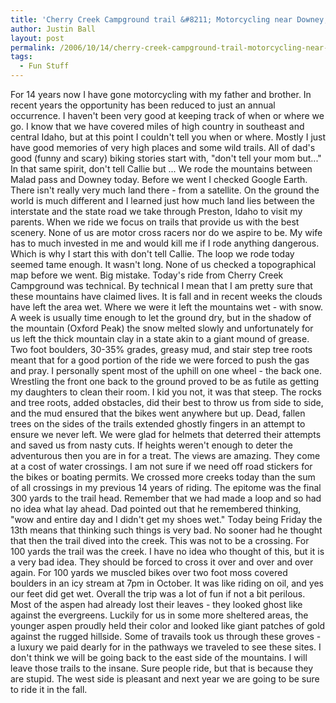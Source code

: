 ```yaml
---
title: 'Cherry Creek Campground trail &#8211; Motorcycling near Downey, ID'
author: Justin Ball
layout: post
permalink: /2006/10/14/cherry-creek-campground-trail-motorcycling-near-downey-id/
tags:
  - Fun Stuff
---
```


For 14 years now I have gone motorcycling with my father and brother. In recent years the opportunity has been reduced to just an annual occurrence. I haven't been very good at keeping track of when or where we go. I know that we have covered miles of high country in southeast and central Idaho, but at this point I couldn't tell you when or where. Mostly I just have good memories of very high places and some wild trails.
All of dad's good (funny and scary) biking stories start with, "don't tell your mom but..." In that same spirit, don't tell Callie but ...
We rode the mountains between Malad pass and Downey today. Before we went I checked Google Earth. There isn't really very much land there - from a satellite. On the ground the world is much different and I learned just how much land lies between the interstate and the state road we take through Preston, Idaho to visit my parents.
When we ride we focus on trails that provide us with the best scenery. None of us are motor cross racers nor do we aspire to be. My wife has to much invested in me and would kill me if I rode anything dangerous. Which is why I start this with don't tell Callie. The loop we rode today seemed tame enough. It wasn't long. None of us checked a topographical map before we went. Big mistake. Today's ride from Cherry Creek Campground was technical. By technical I mean that I am pretty sure that these mountains have claimed lives. It is fall and in recent weeks the clouds have left the area wet. Where we were it left the mountains wet - with snow. A week is usually time enough to let the ground dry, but in the shadow of the mountain (Oxford Peak) the snow melted slowly and unfortunately for us left the thick mountain clay in a state akin to a giant mound of grease. Two foot boulders, 30-35% grades, greasy mud, and stair step tree roots meant that for a good portion of the ride we were forced to push the gas and pray. I personally spent most of the uphill on one wheel - the back one. Wrestling the front one back to the ground proved to be as futile as getting my daughters to clean their room. I kid you not, it was that steep. The rocks and tree roots, added obstacles, did their best to throw us from side to side, and the mud ensured that the bikes went anywhere but up. Dead, fallen trees on the sides of the trails extended ghostly fingers in an attempt to ensure we never left. We were glad for helmets that deterred their attempts and saved us from nasty cuts. If heights weren't enough to deter the adventurous then you are in for a treat. The views are amazing. They come at a cost of water crossings. I am not sure if we need off road stickers for the bikes or boating permits. We crossed more creeks today than the sum of all crossings in my previous 14 years of riding. The epitome was the final 300 yards to the trail head. Remember that we had made a loop and so had no idea what lay ahead. Dad pointed out that he remembered thinking, "wow and entire day and I didn't get my shoes wet." Today being Friday the 13th means that thinking such things is very bad. No sooner had he thought that then the trail dived into the creek. This was not to be a crossing. For 100 yards the trail was the creek. I have no idea who thought of this, but it is a very bad idea. They should be forced to cross it over and over and over again. For 100 yards we muscled bikes over two foot moss covered boulders in an icy stream at 7pm in October. It was like riding on oil, and yes our feet did get wet.
Overall the trip was a lot of fun if not a bit perilous. Most of the aspen had already lost their leaves - they looked ghost like against the evergreens. Luckily for us in some more sheltered areas, the younger aspen proudly held their color and looked like giant patches of gold against the rugged hillside. Some of travails took us through these groves - a luxury we paid dearly for in the pathways we traveled to see these sites. I don't think we will be going back to the east side of the mountains. I will leave those trails to the insane. Sure people ride, but that is because they are stupid. The west side is pleasant and next year we are going to be sure to ride it in the fall.